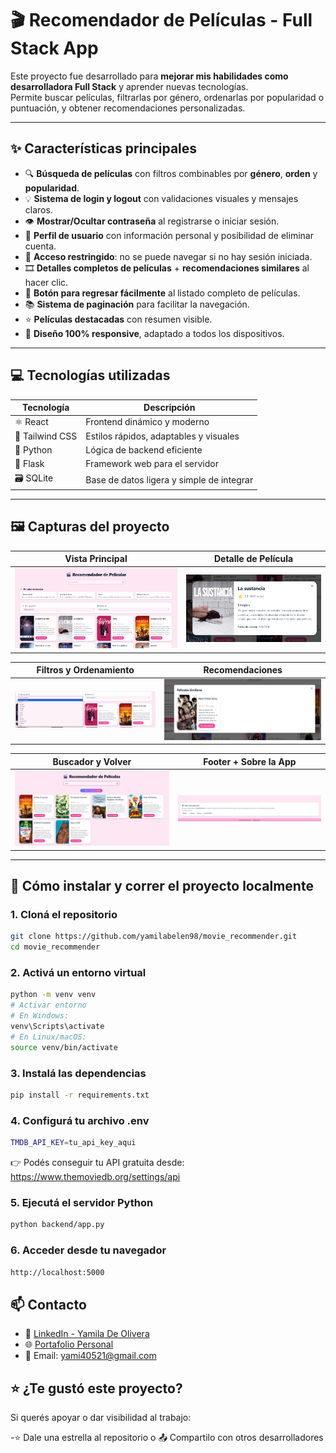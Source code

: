 # 🎬 Recomendador de Películas - Full Stack App

Este proyecto fue desarrollado para **mejorar mis habilidades como desarrolladora Full Stack** y aprender nuevas tecnologías.  
Permite buscar películas, filtrarlas por género, ordenarlas por popularidad o puntuación, y obtener recomendaciones personalizadas.

---

## ✨ Características principales

- 🔍 **Búsqueda de películas** con filtros combinables por **género**, **orden** y **popularidad**.
- 💡 **Sistema de login y logout** con validaciones visuales y mensajes claros.
- 👁 **Mostrar/Ocultar contraseña** al registrarse o iniciar sesión.
- 👤 **Perfil de usuario** con información personal y posibilidad de eliminar cuenta.
- 🔐 **Acceso restringido**: no se puede navegar si no hay sesión iniciada.
- 🎞 **Detalles completos de películas** + **recomendaciones similares** al hacer clic.
- 📄 **Botón para regresar fácilmente** al listado completo de películas.
- 📚 **Sistema de paginación** para facilitar la navegación.
- ⭐ **Películas destacadas** con resumen visible.
- 📱 **Diseño 100% responsive**, adaptado a todos los dispositivos.

---

## 💻 Tecnologías utilizadas

| Tecnología      | Descripción                               |
| --------------- | ----------------------------------------- |
| ⚛ React         | Frontend dinámico y moderno               |
| 🎨 Tailwind CSS | Estilos rápidos, adaptables y visuales    |
| 🐍 Python       | Lógica de backend eficiente               |
| 🚀 Flask        | Framework web para el servidor            |
| 🗃 SQLite        | Base de datos ligera y simple de integrar |

---

## 🖼 Capturas del proyecto

| Vista Principal                                                               | Detalle de Película                                              |
| ----------------------------------------------------------------------------- | ---------------------------------------------------------------- |
| ![Vista Principal](./backend/static/images/Recomendador%20de%20Peliculas.png) | ![Detalle](./backend/static/images/Detalle%20de%20la%20Card.png) |

| Filtros y Ordenamiento                          | Recomendaciones                                                       |
| ----------------------------------------------- | --------------------------------------------------------------------- |
| ![Filtros](./backend/static/images/Filtros.png) | ![Recomendaciones](./backend/static/images/Peliculas%20similares.png) |

| Buscador y Volver                                                           | Footer + Sobre la App                                                         |
| --------------------------------------------------------------------------- | ----------------------------------------------------------------------------- |
| ![Buscador](./backend/static/images/Buscador%20y%20boton%20de%20volver.png) | ![Sobre la App](./backend/static/images/Sobre%20la%20pagina%20y%20Footer.png) |

---

## 🚀 Cómo instalar y correr el proyecto localmente

### 1. Cloná el repositorio

```bash
git clone https://github.com/yamilabelen98/movie_recommender.git
cd movie_recommender
```

### 2. Activá un entorno virtual

```bash
python -m venv venv
# Activar entorno
# En Windows:
venv\Scripts\activate
# En Linux/macOS:
source venv/bin/activate
```

### 3. Instalá las dependencias

```bash
pip install -r requirements.txt
```

### 4. Configurá tu archivo .env

```bash
TMDB_API_KEY=tu_api_key_aqui
```

👉 Podés conseguir tu API gratuita desde: https://www.themoviedb.org/settings/api

### 5. Ejecutá el servidor Python

```bash
python backend/app.py
```

### 6. Acceder desde tu navegador

```bash
http://localhost:5000
```

## 📫 Contacto

- 💼 [LinkedIn - Yamila De Olivera](https://www.linkedin.com/in/yamila-de-olivera/)
- 🌐 [Portafolio Personal](https://master--portafolio-yamila-de-olivera.netlify.app/)
- 📧 Email: yami40521@gmail.com

## ⭐ ¿Te gustó este proyecto?

Si querés apoyar o dar visibilidad al trabajo:

-⭐ Dale una estrella al repositorio
o 📤 Compartilo con otros desarrolladores
